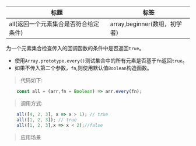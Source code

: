 |  标题   | 标签  |
|  ----  | ----  |
| all(返回一个元素集合是否符合给定条件) | array,beginner(数组，初学者) |

为一个元素集合检查传入的回调函数的条件中是否返回`true`。

* 使用`Array.prototype.every()`测试集合中的所有元素是否基于`fn`返回`true`。
* 如果不传入第二个参数，`fn`,则使用默认值`Boolean`构造函数。

> 代码如下:

```js
    const all = (arr,fn = Boolean) => arr.every(fn);
```

> 调用方式:

```js
    all([4, 2, 3], x => x > 1); // true
    all([1, 2, 3]); // true
    all([1, 2, 3],x => x < 2);//false
```

> 应用场景